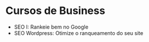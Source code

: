 # Cursos de Business

* SEO I: Rankeie bem no Google
* SEO Wordpress: Otimize o ranqueamento do seu site
